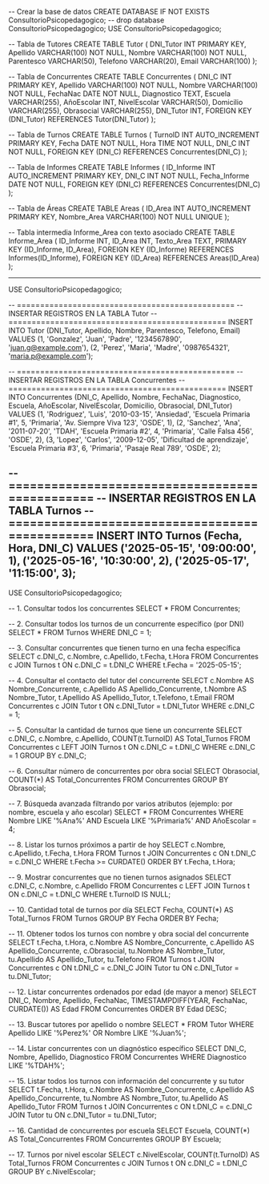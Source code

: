 -- Crear la base de datos
CREATE DATABASE IF NOT EXISTS ConsultorioPsicopedagogico;
 -- drop database ConsultorioPsicopedagogico;
USE ConsultorioPsicopedagogico;

-- Tabla de Tutores
CREATE TABLE Tutor (
    DNI_Tutor INT PRIMARY KEY,
    Apellido VARCHAR(100) NOT NULL,
    Nombre VARCHAR(100) NOT NULL,
    Parentesco VARCHAR(50),
    Telefono VARCHAR(20),
    Email VARCHAR(100)
);

-- Tabla de Concurrentes
CREATE TABLE Concurrentes (
    DNI_C INT PRIMARY KEY,
    Apellido VARCHAR(100) NOT NULL,
    Nombre VARCHAR(100) NOT NULL,
    FechaNac DATE NOT NULL,
    Diagnostico TEXT,
    Escuela VARCHAR(255),
    AñoEscolar INT,
    NivelEscolar VARCHAR(50),
    Domicilio VARCHAR(255),
    Obrasocial VARCHAR(255),
    DNI_Tutor INT,
    FOREIGN KEY (DNI_Tutor) REFERENCES Tutor(DNI_Tutor)
);

-- Tabla de Turnos
CREATE TABLE Turnos (
    TurnoID INT AUTO_INCREMENT PRIMARY KEY,
    Fecha DATE NOT NULL,
    Hora TIME NOT NULL,
    DNI_C INT NOT NULL,
    FOREIGN KEY (DNI_C) REFERENCES Concurrentes(DNI_C)
);

-- Tabla de Informes
CREATE TABLE Informes (
    ID_Informe INT AUTO_INCREMENT PRIMARY KEY,
    DNI_C INT NOT NULL,
    Fecha_Informe DATE NOT NULL,
    FOREIGN KEY (DNI_C) REFERENCES Concurrentes(DNI_C)
);

-- Tabla de Áreas
CREATE TABLE Areas (
    ID_Area INT AUTO_INCREMENT PRIMARY KEY,
    Nombre_Area VARCHAR(100) NOT NULL UNIQUE
);

-- Tabla intermedia Informe_Area con texto asociado
CREATE TABLE Informe_Area (
    ID_Informe INT,
    ID_Area INT,
    Texto_Area TEXT,
    PRIMARY KEY (ID_Informe, ID_Area),
    FOREIGN KEY (ID_Informe) REFERENCES Informes(ID_Informe),
    FOREIGN KEY (ID_Area) REFERENCES Areas(ID_Area)
);


---------------------------------------------------------------------------------------------------------------------------
USE ConsultorioPsicopedagogico;

-- ===============================================
-- INSERTAR REGISTROS EN LA TABLA Tutor
-- ===============================================
INSERT INTO Tutor (DNI_Tutor, Apellido, Nombre, Parentesco, Telefono, Email)
VALUES 
  (1, 'Gonzalez', 'Juan', 'Padre', '1234567890', 'juan.g@example.com'),
  (2, 'Perez', 'Maria', 'Madre', '0987654321', 'maria.p@example.com');

-- ===============================================
-- INSERTAR REGISTROS EN LA TABLA Concurrentes
-- ===============================================
INSERT INTO Concurrentes (DNI_C, Apellido, Nombre, FechaNac, Diagnostico, Escuela, AñoEscolar, NivelEscolar, Domicilio, Obrasocial, DNI_Tutor)
VALUES 
  (1, 'Rodriguez', 'Luis', '2010-03-15', 'Ansiedad', 'Escuela Primaria #1', 5, 'Primaria', 'Av. Siempre Viva 123', 'OSDE', 1),
  (2, 'Sanchez', 'Ana', '2011-07-20', 'TDAH', 'Escuela Primaria #2', 4, 'Primaria', 'Calle Falsa 456', 'OSDE', 2),
  (3, 'Lopez', 'Carlos', '2009-12-05', 'Dificultad de aprendizaje', 'Escuela Primaria #3', 6, 'Primaria', 'Pasaje Real 789', 'OSDE', 2);

-- ===============================================
-- INSERTAR REGISTROS EN LA TABLA Turnos
-- ===============================================
INSERT INTO Turnos (Fecha, Hora, DNI_C)
VALUES 
  ('2025-05-15', '09:00:00', 1),
  ('2025-05-16', '10:30:00', 2),
  ('2025-05-17', '11:15:00', 3);
-------------------------------------------------------------------------------------------------------------------------------
USE ConsultorioPsicopedagogico;

-- 1. Consultar todos los concurrentes
SELECT * FROM Concurrentes;

-- 2. Consultar todos los turnos de un concurrente específico (por DNI)
SELECT * FROM Turnos
WHERE DNI_C = 1;

-- 3. Consultar concurrentes que tienen turno en una fecha específica
SELECT c.DNI_C, c.Nombre, c.Apellido, t.Fecha, t.Hora
FROM Concurrentes c
JOIN Turnos t ON c.DNI_C = t.DNI_C
WHERE t.Fecha = '2025-05-15';

-- 4. Consultar el contacto del tutor del concurrente
SELECT c.Nombre AS Nombre_Concurrente, c.Apellido AS Apellido_Concurrente,
       t.Nombre AS Nombre_Tutor, t.Apellido AS Apellido_Tutor, t.Telefono, t.Email
FROM Concurrentes c
JOIN Tutor t ON c.DNI_Tutor = t.DNI_Tutor
WHERE c.DNI_C = 1;

-- 5. Consultar la cantidad de turnos que tiene un concurrente
SELECT c.DNI_C, c.Nombre, c.Apellido, COUNT(t.TurnoID) AS Total_Turnos
FROM Concurrentes c
LEFT JOIN Turnos t ON c.DNI_C = t.DNI_C
WHERE c.DNI_C = 1
GROUP BY c.DNI_C;

-- 6. Consultar número de concurrentes por obra social
SELECT Obrasocial, COUNT(*) AS Total_Concurrentes
FROM Concurrentes
GROUP BY Obrasocial;

-- 7. Búsqueda avanzada filtrando por varios atributos (ejemplo: por nombre, escuela y año escolar)
SELECT *
FROM Concurrentes
WHERE Nombre LIKE '%Ana%'
  AND Escuela LIKE '%Primaria%'
  AND AñoEscolar = 4;

-- 8. Listar los turnos próximos a partir de hoy
SELECT c.Nombre, c.Apellido, t.Fecha, t.Hora
FROM Turnos t
JOIN Concurrentes c ON t.DNI_C = c.DNI_C
WHERE t.Fecha >= CURDATE()
ORDER BY t.Fecha, t.Hora;

-- 9. Mostrar concurrentes que no tienen turnos asignados
SELECT c.DNI_C, c.Nombre, c.Apellido
FROM Concurrentes c
LEFT JOIN Turnos t ON c.DNI_C = t.DNI_C
WHERE t.TurnoID IS NULL;

-- 10. Cantidad total de turnos por día
SELECT Fecha, COUNT(*) AS Total_Turnos
FROM Turnos
GROUP BY Fecha
ORDER BY Fecha;

-- 11. Obtener todos los turnos con nombre y obra social del concurrente
 SELECT 
                    t.Fecha, 
                    t.Hora, 
                    c.Nombre AS Nombre_Concurrente, 
                    c.Apellido AS Apellido_Concurrente, 
                    c.Obrasocial, 
                    tu.Nombre AS Nombre_Tutor, 
                    tu.Apellido AS Apellido_Tutor, 
                    tu.Telefono 
                FROM Turnos t
                JOIN Concurrentes c ON t.DNI_C = c.DNI_C
                JOIN Tutor tu ON c.DNI_Tutor = tu.DNI_Tutor;

-- 12. Listar concurrentes ordenados por edad (de mayor a menor)
SELECT DNI_C, Nombre, Apellido, FechaNac, TIMESTAMPDIFF(YEAR, FechaNac, CURDATE()) AS Edad
FROM Concurrentes
ORDER BY Edad DESC;

-- 13. Buscar tutores por apellido o nombre
SELECT * FROM Tutor
WHERE Apellido LIKE '%Perez%' OR Nombre LIKE '%Juan%';

-- 14. Listar concurrentes con un diagnóstico específico
SELECT DNI_C, Nombre, Apellido, Diagnostico
FROM Concurrentes
WHERE Diagnostico LIKE '%TDAH%';

-- 15. Listar todos los turnos con información del concurrente y su tutor
SELECT t.Fecha, t.Hora,
       c.Nombre AS Nombre_Concurrente, c.Apellido AS Apellido_Concurrente,
       tu.Nombre AS Nombre_Tutor, tu.Apellido AS Apellido_Tutor
FROM Turnos t
JOIN Concurrentes c ON t.DNI_C = c.DNI_C
JOIN Tutor tu ON c.DNI_Tutor = tu.DNI_Tutor;

-- 16. Cantidad de concurrentes por escuela
SELECT Escuela, COUNT(*) AS Total_Concurrentes
FROM Concurrentes
GROUP BY Escuela;

-- 17. Turnos por nivel escolar
SELECT c.NivelEscolar, COUNT(t.TurnoID) AS Total_Turnos
FROM Concurrentes c
JOIN Turnos t ON c.DNI_C = t.DNI_C
GROUP BY c.NivelEscolar;
